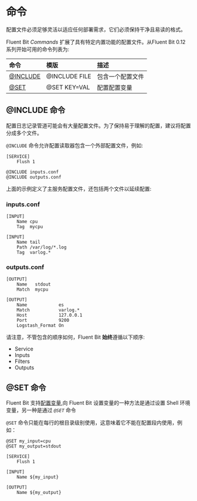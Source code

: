 # 命令

配置文件必须足够灵活以适应任何部署需求，它们必须保持干净且易读的格式。

Fluent Bit _Commands_ 扩展了具有特定内置功能的配置文件。从Fluent Bit 0.12 系列开始可用的命令列表为:

| 命令 | 模版 | 描述 |
| :--- | :--- | :--- |
| [@INCLUDE](commands.md#cmd_include) | @INCLUDE FILE | 包含一个配置文件 |
| [@SET](commands.md#cmd_set) | @SET KEY=VAL | 配置配置变量 |

## @INCLUDE 命令 <a id="cmd_include"></a>

配置日志记录管道可能会有大量配置文件。为了保持易于理解的配置，建议将配置分成多个文件。

`@INCLUDE` 命令允许配置读取器包含一个外部配置文件，例如:

```text
[SERVICE]
    Flush 1

@INCLUDE inputs.conf
@INCLUDE outputs.conf
```

上面的示例定义了主服务配置文件，还包括两个文件以延续配置:

### inputs.conf

```text
[INPUT]
    Name cpu
    Tag  mycpu

[INPUT]
    Name tail
    Path /var/log/*.log
    Tag  varlog.*
```

### outputs.conf

```text
[OUTPUT]
    Name   stdout
    Match  mycpu

[OUTPUT]
    Name            es
    Match           varlog.*
    Host            127.0.0.1
    Port            9200
    Logstash_Format On
```

请注意，不管包含的顺序如何，Fluent Bit **始终**遵循以下顺序:

* Service
* Inputs
* Filters
* Outputs

## @SET 命令 <a id="cmd_set"></a>

Fluent Bit 支持[配置变量](variables.md),向 Fluent Bit 设置变量的一种方法是通过设置 Shell 环境变量，另一种是通过 _`@SET`_ 命令

`@SET` 命令只能在每行的根目录级别使用，这意味着它不能在配置段内使用，例如：

```text
@SET my_input=cpu
@SET my_output=stdout

[SERVICE]
    Flush 1

[INPUT]
    Name ${my_input}

[OUTPUT]
    Name ${my_output}
```

